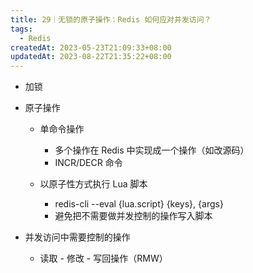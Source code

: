 ```yaml
---
title: 29｜无锁的原子操作：Redis 如何应对并发访问？
tags:
  - Redis
createdAt: 2023-05-23T21:09:33+08:00
updatedAt: 2023-08-22T21:35:22+08:00
---
```


- 加锁
- 原子操作

  - 单命令操作

    - 多个操作在 Redis 中实现成一个操作（如改源码）
    - INCR/DECR 命令

  - 以原子性方式执行 Lua 脚本

    - redis-cli --eval {lua.script} {keys}, {args}
    - 避免把不需要做并发控制的操作写入脚本

- 并发访问中需要控制的操作

  - 读取 - 修改 - 写回操作（RMW）

